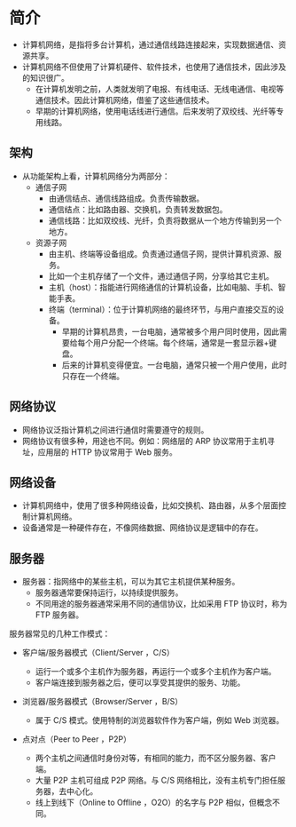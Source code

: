 # 简介

- 计算机网络，是指将多台计算机，通过通信线路连接起来，实现数据通信、资源共享。
- 计算机网络不但使用了计算机硬件、软件技术，也使用了通信技术，因此涉及的知识很广。
  - 在计算机发明之前，人类就发明了电报、有线电话、无线电通信、电视等通信技术。因此计算机网络，借鉴了这些通信技术。
  - 早期的计算机网络，使用电话线进行通信。后来发明了双绞线、光纤等专用线路。

## 架构

- 从功能架构上看，计算机网络分为两部分：
  - 通信子网
    - 由通信结点、通信线路组成。负责传输数据。
    - 通信结点：比如路由器、交换机，负责转发数据包。
    - 通信线路：比如双绞线、光纤，负责将数据从一个地方传输到另一个地方。
  - 资源子网
    - 由主机、终端等设备组成。负责通过通信子网，提供计算机资源、服务。
    - 比如一个主机存储了一个文件，通过通信子网，分享给其它主机。
    - 主机（host）：指能进行网络通信的计算机设备，比如电脑、手机、智能手表。
    - 终端（terminal）：位于计算机网络的最终环节，与用户直接交互的设备。
      - 早期的计算机昂贵，一台电脑，通常被多个用户同时使用，因此需要给每个用户分配一个终端。每个终端，通常是一套显示器+键盘。
      - 后来的计算机变得便宜。一台电脑，通常只被一个用户使用，此时只存在一个终端。

## 网络协议

- 网络协议泛指计算机之间进行通信时需要遵守的规则。
- 网络协议有很多种，用途也不同。例如：网络层的 ARP 协议常用于主机寻址，应用层的 HTTP 协议常用于 Web 服务。

## 网络设备

- 计算机网络中，使用了很多种网络设备，比如交换机、路由器，从多个层面控制计算机网络。
- 设备通常是一种硬件存在，不像网络数据、网络协议是逻辑中的存在。

## 服务器

- 服务器：指网络中的某些主机，可以为其它主机提供某种服务。
  - 服务器通常要保持运行，以持续提供服务。
  - 不同用途的服务器通常采用不同的通信协议，比如采用 FTP 协议时，称为 FTP 服务器。

服务器常见的几种工作模式：
- 客户端/服务器模式（Client/Server ，C/S）
  - 运行一个或多个主机作为服务器，再运行一个或多个主机作为客户端。
  - 客户端连接到服务器之后，便可以享受其提供的服务、功能。

- 浏览器/服务器模式（Browser/Server ，B/S）
  - 属于 C/S 模式。使用特制的浏览器软件作为客户端，例如 Web 浏览器。

- 点对点（Peer to Peer ，P2P）
  - 两个主机之间通信时身份对等，有相同的能力，而不区分服务器、客户端。
  - 大量 P2P 主机可组成 P2P 网络。与 C/S 网络相比，没有主机专门担任服务器，去中心化。
  - 线上到线下（Online to Offline ，O2O）的名字与 P2P 相似，但概念不同。
